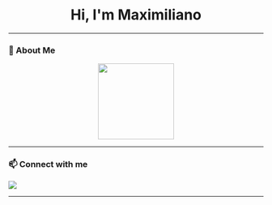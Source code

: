 <h1 align="center">
  <b>Hi, I'm Maximiliano </b>
  </h1>




---

### 🚀 About Me

<p align="center">
  <img src="https://media.giphy.com/media/JIX9t2j0ZTN9S/giphy.gif" width="150"/>
</p>



---

### 📫 Connect with me

<p align="left">
  <a href="https://www.linkedin.com/in/roldancapponimaximiliano/">
    <img src="https://img.shields.io/badge/LinkedIn-%230077B5.svg?&style=for-the-badge&logo=linkedin&logoColor=white" />
  </a>
</p>

---



